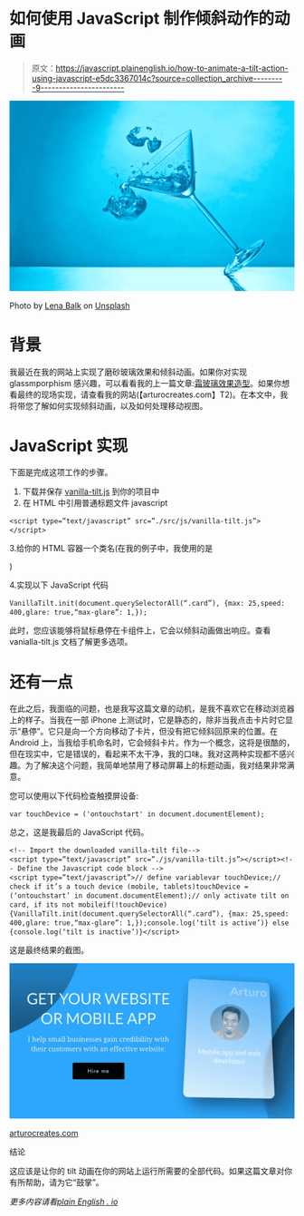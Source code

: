 # 如何使用 JavaScript 制作倾斜动作的动画

> 原文：<https://javascript.plainenglish.io/how-to-animate-a-tilt-action-using-javascript-e5dc3367014c?source=collection_archive---------9----------------------->

![](img/19b21983637db4e722cf2ba2c00b2ef0.png)

Photo by [Lena Balk](https://unsplash.com/@lenabalk?utm_source=unsplash&utm_medium=referral&utm_content=creditCopyText) on [Unsplash](https://unsplash.com/s/photos/tilt?utm_source=unsplash&utm_medium=referral&utm_content=creditCopyText)

# 背景

我最近在我的网站上实现了磨砂玻璃效果和倾斜动画。如果你对实现 glassmporphism 感兴趣，可以看看我的上一篇文章:[霜玻璃效果造型](https://arturocreates.medium.com/implement-frosted-glass-aesthetic-glassmorphism-f93fbb35f416)。如果你想看最终的现场实现，请查看我的网站(【arturocreates.com】T2)。在本文中，我将带您了解如何实现倾斜动画，以及如何处理移动视图。

# JavaScript 实现

下面是完成这项工作的步骤。

1.  下载并保存 [vanilla-tilt.js](https://micku7zu.github.io/vanilla-tilt.js/) 到你的项目中
2.  在 HTML 中引用普通标题文件 javascript

```
<script type=”text/javascript” src=”./src/js/vanilla-tilt.js”></script>
```

3.给你的 HTML 容器一个类名(在我的例子中，我使用的是

)

4.实现以下 JavaScript 代码

```
VanillaTilt.init(document.querySelectorAll(“.card”), {max: 25,speed: 400,glare: true,“max-glare”: 1,});
```

此时，您应该能够将鼠标悬停在卡组件上，它会以倾斜动画做出响应。查看 vanialla-tilt.js 文档了解更多选项。

# 还有一点

在此之后，我面临的问题，也是我写这篇文章的动机，是我不喜欢它在移动浏览器上的样子。当我在一部 iPhone 上测试时，它是静态的，除非当我点击卡片时它显示“悬停”。它只是向一个方向移动了卡片，但没有把它倾斜回原来的位置。在 Android 上，当我给手机命名时，它会倾斜卡片。作为一个概念，这将是很酷的，但在现实中，它是错误的，看起来不太干净，我的口味。我对这两种实现都不感兴趣。为了解决这个问题，我简单地禁用了移动屏幕上的标题动画，我对结果非常满意。

您可以使用以下代码检查触摸屏设备:

```
var touchDevice = ('ontouchstart' in document.documentElement);
```

总之，这是我最后的 JavaScript 代码。

```
<!-- Import the downloaded vanilla-tilt file-->
<script type=”text/javascript” src=”./js/vanilla-tilt.js”></script><!-- Define the Javascript code block -->
<script type=”text/javascript”>// define variablevar touchDevice;// check if it’s a touch device (mobile, tablets)touchDevice = (‘ontouchstart’ in document.documentElement);// only activate tilt on card, if its not mobileif(!touchDevice){VanillaTilt.init(document.querySelectorAll(“.card”), {max: 25,speed: 400,glare: true,“max-glare”: 1,});console.log(‘tilt is active’)} else {console.log(‘tilt is inactive’)}</script>
```

这是最终结果的截图。

![](img/faa19c20d694fdf75cf465bf53cea44c.png)

[arturocreates.com](https://arturocreates.com/)

结论

这应该是让你的 tilt 动画在你的网站上运行所需要的全部代码。如果这篇文章对你有所帮助，请为它“鼓掌”。

*更多内容请看*[*plain English . io*](http://plainenglish.io/)
